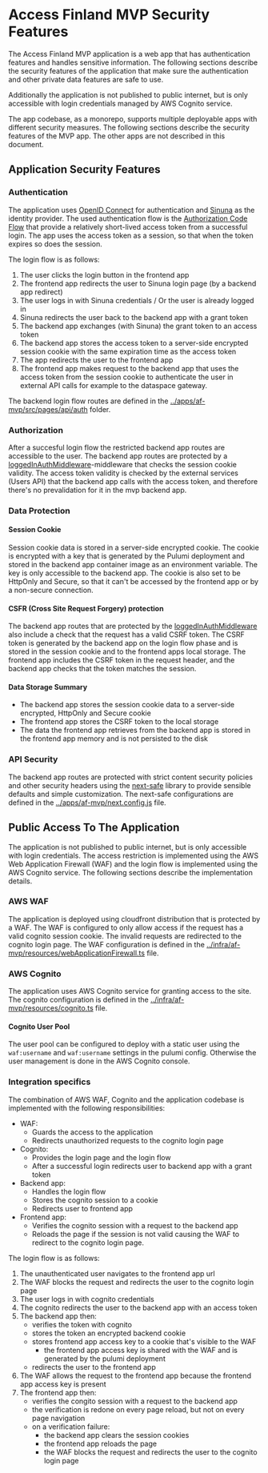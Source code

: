 # Access Finland MVP Security Features

The Access Finland MVP application is a web app that has authentication features and handles sensitive information. The following sections describe the security features of the application that make sure the authentication and other private data features are safe to use.

Additionally the application is not published to public internet, but is only accessible with login credentials managed by AWS Cognito service. 

The app codebase, as a monorepo, supports multiple deployable apps with different security measures. The following sections describe the security features of the MVP app. The other apps are not described in this document.

## Application Security Features

### Authentication

The application uses [OpenID Connect](https://openid.net/connect/) for authentication and [Sinuna](https://sinuna.fi) as the identity provider. The used authentication flow is the [Authorization Code Flow](https://openid.net/specs/openid-connect-core-1_0.html#CodeFlowAuth) that provide a relatively short-lived access token from a successful login. The app uses the access token as a session, so that when the token expires so does the session.

The login flow is as follows:

1. The user clicks the login button in the frontend app
2. The frontend app redirects the user to Sinuna login page (by a backend app redirect)
3. The user logs in with Sinuna credentials / Or the user is already logged in
4. Sinuna redirects the user back to the backend app with a grant token
5. The backend app exchanges (with Sinuna) the grant token to an access token
6. The backend app stores the access token to a server-side encrypted session cookie with the same expiration time as the access token
7. The app redirects the user to the frontend app
8. The frontend app makes request to the backend app that uses the access token from the session cookie to authenticate the user in external API calls for example to the dataspace gateway.

The backend login flow routes are defined in the [../apps/af-mvp/src/pages/api/auth](../apps/af-mvp/src/pages/api/auth) folder.

### Authorization

After a succesful login flow the restricted backend app routes are accessible to the user. The backend app routes are protected by a [loggedInAuthMiddleware](../apps/af-mvp/src/lib/backend/middleware/auth.ts)-middleware that checks the session cookie validity. The access token validity is checked by the external services (Users API) that the backend app calls with the access token, and therefore there's no prevalidation for it in the mvp backend app. 

### Data Protection

#### Session Cookie

Session cookie data is stored in a server-side encrypted cookie. The cookie is encrypted with a key that is generated by the Pulumi deployment and stored in the backend app container image as an environment variable. The key is only accessible to the backend app. The cookie is also set to be HttpOnly and Secure, so that it can't be accessed by the frontend app or by a non-secure connection.

#### CSFR (Cross Site Request Forgery) protection

The backend app routes that are protected by the [loggedInAuthMiddleware](../apps/af-mvp/src/lib/backend/middleware/auth.ts) also include a check that the request has a valid CSRF token. The CSRF token is generated by the backend app on the login flow phase and is stored in the session cookie and to the frontend apps local storage. The frontend app includes the CSRF token in the request header, and the backend app checks that the token matches the session.

#### Data Storage Summary

- The backend app stores the session cookie data to a server-side encrypted, HttpOnly and Secure cookie
- The frontend app stores the CSRF token to the local storage
- The data the frontend app retrieves from the backend app is stored in the frontend app memory and is not persisted to the disk

### API Security

The backend app routes are protected with strict content security policies and other security headers using the [next-safe](https://www.npmjs.com/package/next-safe) library to provide sensible defaults and simple customization. The next-safe configurations are defined in the [../apps/af-mvp/next.config.js](../apps/af-mvp/next.config.js) file. 

## Public Access To The Application

The application is not published to public internet, but is only accessible with login credentials. The access restriction is implemented using the AWS Web Application Firewall (WAF) and the login flow is implemented using the AWS Cognito service. The following sections describe the implementation details.

### AWS WAF

The application is deployed using cloudfront distribution that is protected by a WAF. The WAF is configured to only allow access if the request has a valid cognito session cookie. The invalid requests are redirected to the cognito login page. The WAF configuration is defined in the [../infra/af-mvp/resources/webApplicationFirewall.ts](../infra/af-mvp/resources/webApplicationFirewall.ts) file.

### AWS Cognito

The application uses AWS Cognito service for granting access to the site. The cognito configuration is defined in the [../infra/af-mvp/resources/cognito.ts](../infra/af-mvp/resources/cognito.ts) file.


#### Cognito User Pool

The user pool can be configured to deploy with a static user using the `waf:username` and `waf:username` settings in the pulumi config. Otherwise the user management is done in the AWS Cognito console.

### Integration specifics

The combination of AWS WAF, Cognito and the application codebase is implemented with the following responsibilities:

- WAF: 
  - Guards the access to the application
  - Redirects unauthorized requests to the cognito login page
- Cognito: 
  - Provides the login page and the login flow
  - After a successful login redirects user to backend app with a grant token
- Backend app: 
  - Handles the login flow
  - Stores the cognito session to a cookie
  - Redirects user to frontend app
- Frontend app: 
  - Verifies the cognito session with a request to the backend app
  - Reloads the page if the session is not valid causing the WAF to redirect to the cognito login page.

The login flow is as follows:

1. The unauthenticated user navigates to the frontend app url
2. The WAF blocks the request and redirects the user to the cognito login page
3. The user logs in with cognito credentials
4. The cognito redirects the user to the backend app with an access token
5. The backend app then:
    - verifies the token with cognito
    - stores the token an encrypted backend cookie
    - stores frontend app access key to a cookie that's visible to the WAF
      - the frontend app access key is shared with the WAF and is generated by the pulumi deployment
    - redirects the user to the frontend app
6. The WAF allows the request to the frontend app because the frontend app access key is present
7. The frontend app then:
    - verifies the congito session with a request to the backend app
    - the verification is redone on every page reload, but not on every page navigation
    - on a verification failure:
      - the backend app clears the session cookies
      - the frontend app reloads the page
      - the WAF blocks the request and redirects the user to the cognito login page


